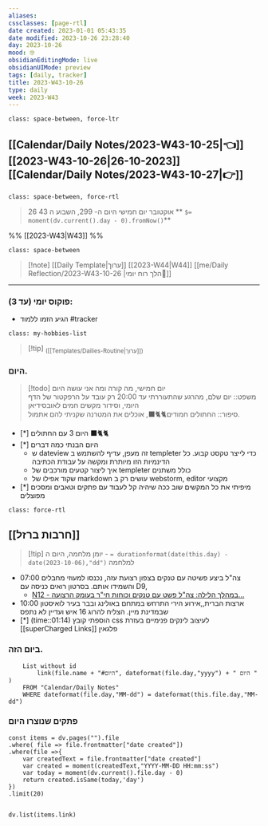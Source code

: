 ```yaml
---
aliases: 
cssclasses: [page-rtl]
date created: 2023-01-01 05:43:35
date modified: 2023-10-26 23:28:40
day: 2023-10-26
mood: 🤓
obsidianEditingMode: live
obsidianUIMode: preview
tags: [daily, tracker]
title: 2023-W43-10-26
type: daily
week: 2023-W43
---
```


`class: space-between, force-ltr`
## [[Calendar/Daily Notes/2023-W43-10-25|👈]] [[2023-W43-10-26|26-10-2023]] [[Calendar/Daily Notes/2023-W43-10-27|👉]]

`class: space-between, force-rtl`
>  26 אוקטובר יום חמישי היום ה- 299, השבוע ה 43 ** `$= moment(dv.current().day - 0).fromNow()`** 

%% [[2023-W43|W43]] %%

`class: space-between`
> [!note] [[Daily Template|ערוך]] [[2023-W44|W44]] [[me/Daily Reflection/2023-W43-10-26 |הלך רוח יומי💭]] 

-----------------------------------------------------------

### פוקוס יומי (עד 3):
- הגיע הזמו ללמוד #tracker

`class: my-hobbies-list`
> [!tip] <sub>([[Templates/Dailies-Routine|ערוך]])</sub>

### היום. 

> [!todo] יום חמישי, מה קורה ומה אני עושה היום  
משפט:: יום שלם, מהרגע שהתעוררתי עד 20:00 רק עובד על הרפקטור של הדף היומי, וסידור מקשים חמים לאובסידיאן  
סיפור:: החתולים חמודים🐈🐈‍⬛, אוכלים את המטרנה שקניתי להם אתמול.   

- [*] היום 3 עם החתולים 🐈‍⬛🐈
- [*] היום הבנתי כמה דברים  
	- ש dateview זה מעפן, עדיף להשתמש ב templeter כדי לייצר טקסט קבוע. כל הדינמיות הזו מיותרת ומקשה על עבודת הכתיבה  
	 - איך ליצור קטעים מורכבים של templeter כולל משתנים  
	 - שקוד אפילו של markdown עושים רק ב webstorm, editor מקצועי
- [*] מיפיתי את כל המקשים שוב ככה שיהיה קל לעבוד עם פתקים וטאבים ומסכים מפוצלים 

`class: force-rtl`

## [[חרבות ברזל]]

> [!tip] יומן מלחמה, היום ה - `= durationformat(date(this.day) - date(2023-10-06),"dd")` למלחמה

- 07:00 צה"ל ביצע פשיטה עם טנקים בצפון רצועת עזה, נכנסו למעוזי מחבלים והשמידו אותם. בסרטון רואים כניסה עם D9,
	- [N12 - במהלך הלילה: צה"ל פשט עם טנקים וכוחות חי"ר בעומק הרצועה...](https://www.mako.co.il/news-military/6361323ddea5a810/Article-6455940e94a6b81027.htm)
- 10:00 ארצות הברית,,אירוע הירי התרחש במתחם באולינג ובבר בעיר לואיסטון שבמדינת מיין. הצליח להרוג 16 איש ועדיין לא נתפס
- [*] (time::01:14) הוספתי קובץ css לעיצוב לינקים פנימיים בעזרת [[superCharged Links]] פלגאין

### ביום הזה.

```dataview
	List without id
		link(file.name + "#היום", dateformat(file.day,"yyyy") + " היום " )
	FROM "Calendar/Daily Notes"
	WHERE dateformat(file.day,"MM-dd") = dateformat(this.file.day,"MM-dd")
```

### פתקים שנוצרו היום 

```dataviewjs
const items = dv.pages("").file
.where( file => file.frontmatter["date created"])
.where(file =>{
	var createdText = file.frontmatter["date created"]
	var created = moment(createdText,"YYYY-MM-DD HH:mm:ss")
	var today = moment(dv.current().file.day - 0)
	return created.isSame(today,'day')
})
.limit(20)


dv.list(items.link)
```
